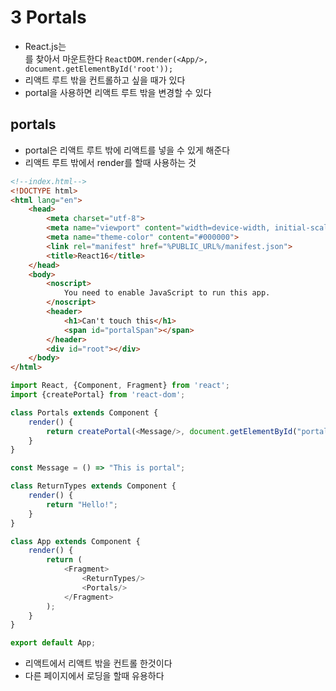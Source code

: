 # 3 Portals

- React.js는 <div id='root'>를 찾아서 마운트한다
`ReactDOM.render(<App/>, document.getElementById('root'));`
- 리액트 루트 밖을 컨트롤하고 싶을 때가 있다
- portal을 사용하면 리액트 루트 밖을 변경할 수 있다

## portals
- portal은 리액트 루트 밖에 리액트를 넣을 수 있게 해준다
- 리액트 루트 밖에서 render를 할때 사용하는 것

```html
<!--index.html-->
<!DOCTYPE html>
<html lang="en">
    <head>
        <meta charset="utf-8">
        <meta name="viewport" content="width=device-width, initial-scale=1, shrink-to-fit=no">
        <meta name="theme-color" content="#000000">
        <link rel="manifest" href="%PUBLIC_URL%/manifest.json">
        <title>React16</title>
    </head>
    <body>
        <noscript>
            You need to enable JavaScript to run this app.
        </noscript>
        <header>
            <h1>Can't touch this</h1>
            <span id="portalSpan"></span>
        </header>
        <div id="root"></div>
    </body>
</html>
```

```javascript
import React, {Component, Fragment} from 'react';
import {createPortal} from 'react-dom';

class Portals extends Component {
    render() {
        return createPortal(<Message/>, document.getElementById("portalSpan"))
    }
}

const Message = () => "This is portal";

class ReturnTypes extends Component {
    render() {
        return "Hello!";
    }
}

class App extends Component {
    render() {
        return (
            <Fragment>
                <ReturnTypes/>
                <Portals/>
            </Fragment>
        );
    }
}

export default App;
```

- 리액트에서 리액트 밖을 컨트롤 한것이다
- 다른 페이지에서 로딩을 할때 유용하다